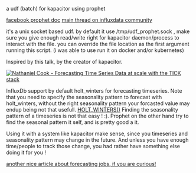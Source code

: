 a udf (batch) for kapacitor using prophet

[facebook prophet doc](https://github.com/facebook/prophet)
[main thread on influxdata community](https://community.influxdata.com/t/prophet-forecasting-udf-unable-to-write-response-to-influxdb/6348)

it's a unix socket based udf.
by default it use /tmp/udf_prophet.sock , make sure you give enough read/write right for kapacitor daemon/process to interact with the file.
you can override the file location as the first argument running this script.
(i was able to use run it on docker and/or kubernetes)

Inspired by this talk, by the creator of kapacitor.

[![Nathaniel Cook - Forecasting Time Series Data at scale with the TICK stack](http://img.youtube.com/vi/raEyZEryC0k/0.jpg)](http://www.youtube.com/watch?v=raEyZEryC0k)

InfluxDb support by default holt_winters for forecasting timeseries.
Note that you need to specify the seasonality pattern to forecast with holt_winters, without the right seasonality pattern your forcasted value may endup being not that usefull.
[HOLT_WINTERS()](https://docs.influxdata.com/influxdb/v1.6/query_language/functions/#holt-winters)
Finding the seasonality pattern of a timeseries is not that easy ! :).
Prophet on the other hand try to find the seasonal pattern it self, and is pretty good a it.

Using it with a system like kapacitor make sense, since you timeseries and seasonality pattern may change in the future.
And unless you have enough time/people to track those change, you had rather have something else doing it for you !


[another nice article about forecasting jobs, if you are curious!](https://eng.uber.com/forecasting-introduction/)